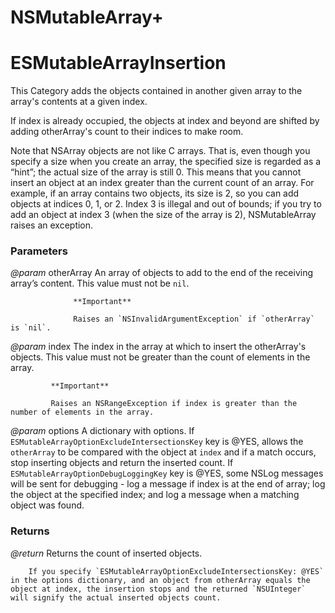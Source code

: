NSMutableArray+
===============

ESMutableArrayInsertion
=======================

This Category adds the objects contained in another given array to the array's contents at a given index.

If index is already occupied, the objects at index and beyond are shifted by adding otherArray's count to their indices to make room.

Note that NSArray objects are not like C arrays. That is, even though you specify a size when you create an array, the specified size is regarded as a “hint”; the actual size of the array is still 0. This means that you cannot insert an object at an index greater than the current count of an array. For example, if an array contains two objects, its size is 2, so you can add objects at indices 0, 1, or 2. Index 3 is illegal and out of bounds; if you try to add an object at index 3 (when the size of the array is 2), NSMutableArray raises an exception.

### Parameters

_@param_ otherArray An array of objects to add to the end of the receiving array’s content. This value must not be `nil`.

                  **Important**

                  Raises an `NSInvalidArgumentException` if `otherArray` is `nil`.

_@param_ index The index in the array at which to insert the otherArray's objects. This value must not be greater than the count of elements in the array.

             **Important**

             Raises an NSRangeException if index is greater than the number of elements in the array.

_@param_ options A dictionary with options. If `ESMutableArrayOptionExcludeIntersectionsKey` key is @YES, allows the `otherArray` to be compared with the object at `index` and if a match occurs, stop inserting objects and return the inserted count. If `ESMutableArrayOptionDebugLoggingKey` key is @YES, some NSLog messages will be sent for debugging - log a message if index is at the end of array; log the object at the specified index; and log a message when a matching object was found.

### Returns

_@return_ Returns the count of inserted objects.

        If you specify `ESMutableArrayOptionExcludeIntersectionsKey: @YES` in the options dictionary, and an object from otherArray equals the object at index, the insertion stops and the returned `NSUInteger` will signify the actual inserted objects count.
